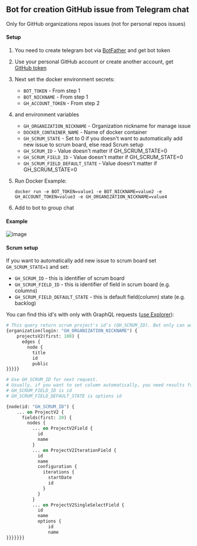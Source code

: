 ## Bot for creation GitHub issue from Telegram chat
Only for GitHub organizations repos issues (not for personal repos issues)

#### Setup

1. You need to create telegram bot via [BotFather](https://t.me/BotFather) and get bot token
2. Use your personal GitHub account or create another account, get [GitHub token](https://github.com/settings/tokens)
3. Next set the docker environment secrets:
   * `BOT_TOKEN` - From step 1
   * `BOT_NICKNAME` - From step 1
   * `GH_ACCOUNT_TOKEN` - From step 2
4. and environment variables
   * `GH_ORGANIZATION_NICKNAME` - Organization nickname for manage issue
   * `DOCKER_CONTAINER_NAME` - Name of docker container
   * `GH_SCRUM_STATE` - Set to 0 if you doesn't want to automatically add new issue to scrum board, else read Scrum setup
   * `GH_SCRUM_ID` - Value doesn't matter if GH_SCRUM_STATE=0
   * `GH_SCRUM_FIELD_ID` - Value doesn't matter if GH_SCRUM_STATE=0
   * `GH_SCRUM_FIELD_DEFAULT_STATE` - Value doesn't matter if GH_SCRUM_STATE=0

5. Run Docker Example:
   ```commandline
   docker run -e BOT_TOKEN=value1 -e BOT_NICKNAME=value2 -e GH_ACCOUNT_TOKEN=value3 -e GH_ORGANIZATION_NICKNAME=value4
   ```
6. Add to bot to group chat

#### Example

![image](https://user-images.githubusercontent.com/51162917/225610117-0a5689ec-1742-4c11-8938-de8d098b5092.png)

#### Scrum setup
If you want to automatically add new issue to scrum board set `GH_SCRUM_STATE=1`
and set:
* `GH_SCRUM_ID` - this is identifier of scrum board
* `GH_SCRUM_FIELD_ID` - this is identifier of field in scrum board (e.g. columns)
* `GH_SCRUM_FIELD_DEFAULT_STATE` - this is default field(column) state (e.g. backlog)

You can find this id's with only with GraphQL requests ([use Explorer](https://docs.github.com/ru/graphql/overview/explorer)):

```graphql
# This query return scrum project's id's (GH_SCRUM_ID). Bot only can add issue only to one project
{organization(login: "GH_ORGANIZATION_NICKNAME") {
    projectsV2(first: 100) {
      edges {
        node {
          title
          id
          public
}}}}}

# Use GH_SCRUM_ID for next request.
# Usually, if you want to set column automatically, you need results from ProjectV2SingleSelectField
# GH_SCRUM_FIELD_ID is id
# GH_SCRUM_FIELD_DEFAULT_STATE is options id

{node(id: "GH_SCRUM_ID") {
    ... on ProjectV2 {
      fields(first: 20) {
        nodes {
          ... on ProjectV2Field {
            id
            name
          }
          ... on ProjectV2IterationField {
            id
            name
            configuration {
              iterations {
                startDate
                id
              }
            }
          }
          ... on ProjectV2SingleSelectField {
            id
            name
            options {
                id
                name
}}}}}}}
```

